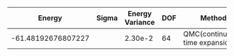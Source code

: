 |       Energy          |  Sigma          | Energy Variance  | DOF |Method                                                          | Data repository                |
| ----------------------| --------------- | -----------------| ------- |------------------------------------------------------------|------------------------------- |
| -61.48192676807227 |         |    2.30e-2    |   64     |  QMC(continuous-time expansion) | [SpinlesstV-LCT-INT](https://github.com/wangleiphy/SpinlesstV-LCT-INT) |s
